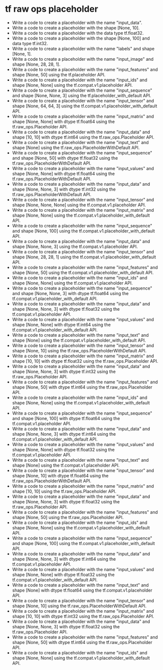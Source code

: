 # tf raw ops placeholder

- Write a code to create a placeholder with the name "input_data".
- Write a code to create a placeholder with the shape [None, 10].
- Write a code to create a placeholder with the data type tf.float32.
- Write a code to create a placeholder with the shape [None, 100] and data type tf.int32.
- Write a code to create a placeholder with the name "labels" and shape [None, 1].
- Write a code to create a placeholder with the name "input_image" and shape [None, 28, 28, 1].
- Write a code to create a placeholder with the name "input_features" and shape [None, 50] using the tf.placeholder API.
- Write a code to create a placeholder with the name "input_ids" and shape [None, None] using the tf.compat.v1.placeholder API.
- Write a code to create a placeholder with the name "input_sequence" and shape [None, None, 3] using the tf.placeholder_with_default API.
- Write a code to create a placeholder with the name "input_tensor" and shape [None, 64, 64, 3] using the tf.compat.v1.placeholder_with_default API.
- Write a code to create a placeholder with the name "input_matrix" and shape [None, None] with dtype tf.float64 using the tf.raw_ops.Placeholder API.
- Write a code to create a placeholder with the name "input_data" and shape [10, 10] with dtype tf.int64 using the tf.raw_ops.Placeholder API.
- Write a code to create a placeholder with the name "input_text" and shape [None] using the tf.raw_ops.PlaceholderWithDefault API.
- Write a code to create a placeholder with the name "input_sequence" and shape [None, 50] with dtype tf.float32 using the tf.raw_ops.PlaceholderWithDefault API.
- Write a code to create a placeholder with the name "input_values" and shape [None, None] with dtype tf.float64 using the tf.raw_ops.PlaceholderWithDefault API.
- Write a code to create a placeholder with the name "input_data" and shape [None, None, 3] with dtype tf.int32 using the tf.raw_ops.PlaceholderWithDefault API.
- Write a code to create a placeholder with the name "input_tensor" and shape [None, None, None] using the tf.compat.v1.placeholder API.
- Write a code to create a placeholder with the name "input_matrix" and shape [None, None] using the tf.compat.v1.placeholder_with_default API.
- Write a code to create a placeholder with the name "input_sequence" and shape [None, 100] using the tf.compat.v1.placeholder_with_default API.
- Write a code to create a placeholder with the name "input_data" and shape [None, None, 3] using the tf.compat.v1.placeholder API.
- Write a code to create a placeholder with the name "input_tensor" and shape [None, 28, 28, 1] using the tf.compat.v1.placeholder_with_default API.
- Write a code to create a placeholder with the name "input_features" and shape [None, 50] using the tf.compat.v1.placeholder_with_default API.
- Write a code to create a placeholder with the name "input_ids" and shape [None, None] using the tf.compat.v1.placeholder API.
- Write a code to create a placeholder with the name "input_sequence" and shape [None, None, 3] with dtype tf.float64 using the tf.compat.v1.placeholder_with_default API.
- Write a code to create a placeholder with the name "input_data" and shape [None, None, 3] with dtype tf.float32 using the tf.compat.v1.placeholder API.
- Write a code to create a placeholder with the name "input_values" and shape [None, None] with dtype tf.int64 using the tf.compat.v1.placeholder_with_default API.
- Write a code to create a placeholder with the name "input_text" and shape [None] using the tf.compat.v1.placeholder_with_default API.
- Write a code to create a placeholder with the name "input_tensor" and shape [None, 10] using the tf.raw_ops.PlaceholderWithDefault API.
- Write a code to create a placeholder with the name "input_matrix" and shape [10, 10] with dtype tf.float32 using the tf.raw_ops.Placeholder API.
- Write a code to create a placeholder with the name "input_data" and shape [None, None, 3] with dtype tf.int32 using the tf.raw_ops.Placeholder API.
- Write a code to create a placeholder with the name "input_features" and shape [None, 50] with dtype tf.int64 using the tf.raw_ops.Placeholder API.
- Write a code to create a placeholder with the name "input_ids" and shape [None, None] using the tf.compat.v1.placeholder_with_default API.
- Write a code to create a placeholder with the name "input_sequence" and shape [None, 100] with dtype tf.float64 using the tf.compat.v1.placeholder API.
- Write a code to create a placeholder with the name "input_data" and shape [None, None, 3] with dtype tf.int64 using the tf.compat.v1.placeholder_with_default API.
- Write a code to create a placeholder with the name "input_values" and shape [None, None] with dtype tf.float32 using the tf.compat.v1.placeholder API.
- Write a code to create a placeholder with the name "input_text" and shape [None] using the tf.compat.v1.placeholder API.
- Write a code to create a placeholder with the name "input_tensor" and shape [None, 10] with dtype tf.float64 using the tf.raw_ops.PlaceholderWithDefault API.
- Write a code to create a placeholder with the name "input_matrix" and shape [10, 10] using the tf.raw_ops.Placeholder API.
- Write a code to create a placeholder with the name "input_data" and shape [None, None, 3] with dtype tf.float32 using the tf.raw_ops.Placeholder API.
- Write a code to create a placeholder with the name "input_features" and shape [None, 50] using the tf.raw_ops.Placeholder API.
- Write a code to create a placeholder with the name "input_ids" and shape [None, None] using the tf.compat.v1.placeholder_with_default API.
- Write a code to create a placeholder with the name "input_sequence" and shape [None, 100] using the tf.compat.v1.placeholder_with_default API.
- Write a code to create a placeholder with the name "input_data" and shape [None, None, 3] with dtype tf.int64 using the tf.compat.v1.placeholder API.
- Write a code to create a placeholder with the name "input_values" and shape [None, None] with dtype tf.float32 using the tf.compat.v1.placeholder_with_default API.
- Write a code to create a placeholder with the name "input_text" and shape [None] with dtype tf.float64 using the tf.compat.v1.placeholder API.
- Write a code to create a placeholder with the name "input_tensor" and shape [None, 10] using the tf.raw_ops.PlaceholderWithDefault API.
- Write a code to create a placeholder with the name "input_matrix" and shape [10, 10] with dtype tf.int32 using the tf.raw_ops.Placeholder API.
- Write a code to create a placeholder with the name "input_data" and shape [None, None, 3] with dtype tf.float32 using the tf.raw_ops.Placeholder API.
- Write a code to create a placeholder with the name "input_features" and shape [None, 50] with dtype tf.int64 using the tf.raw_ops.Placeholder API.
- Write a code to create a placeholder with the name "input_ids" and shape [None, None] using the tf.compat.v1.placeholder_with_default API.